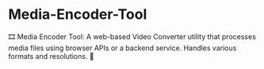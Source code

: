 # Media-Encoder-Tool
🎞️ Media Encoder Tool: A web-based Video Converter utility that processes media files using browser APIs or a backend service. Handles various formats and resolutions. 🎥
